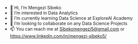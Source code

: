 - 👋 Hi, I’m Mengezi Sibeko
- 👀 I’m interested in Data Analytics
- 🌱 I’m currently learning Data Science at ExploreAI Academy
- 💞️ I’m looking to collaborate on any Data Science Projects
- 📫 You can reach me at Sibekomengezi5@gmail.com or https://www.linkedin.com/in/mengezi-sibeko5/

<!---
Cubic5/Cubic5 is a ✨ special ✨ repository because its `README.md` (this file) appears on your GitHub profile.
You can click the Preview link to take a look at your changes.
--->
